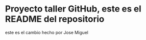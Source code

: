 # Proyecto taller GitHub, este es el README del repositorio



este es el cambio hecho por Jose Miguel

